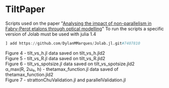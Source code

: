 # TiltPaper
Scripts used on the paper "[Analysing the impact of non-parallelism in Fabry-Perot etalons through optical modelling](https://www.osapublishing.org/oe/abstract.cfm?doi=10.1364/OE.425487)"
To run the scripts a specific version of Jolab must be used with julia 1.4
```julia
] add https://github.com/DylanMMarques/Jolab.jl.git#7407810
```

Figure 4 - tilt_vs_h.jl data saved on tilt_vs_h.jld2
<br />
Figure 5 - tilt_vs_R.jl data saved on tilt_vs_R.jld2
<br />
Figure 6 - tilt_vs_spotsize.jl data saved on tilt_vs_spotsize.jld2
<br />
α_max(R, 2ω₀, h) - thetamax_function.jl data saved of thetamax_function.jld2
<br /> 
Figure 7 - strattonChuValidation.jl and parallelValidation.jl
